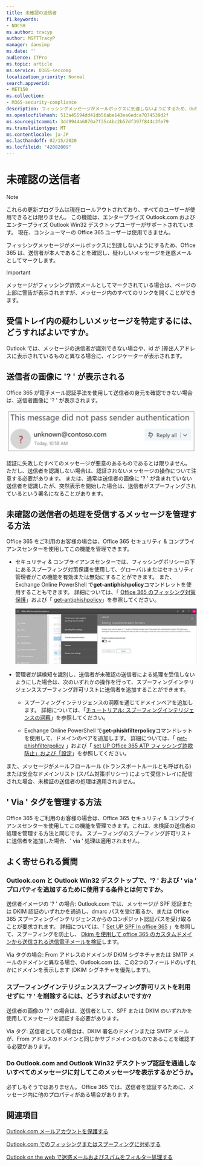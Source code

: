 ```yaml
---
title: 未確認の送信者
f1.keywords:
- NOCSH
ms.author: tracyp
author: MSFTTracyP
manager: dansimp
ms.date: ''
audience: ITPro
ms.topic: article
ms.service: O365-seccomp
localization_priority: Normal
search.appverid:
- MET150
ms.collection:
- M365-security-compliance
description: フィッシングメッセージがメールボックスに到達しないようにするため、Outlook.com および web 上の Outlook では、送信者が本人であることを確認し、疑わしいメッセージを迷惑メールとしてマークします。
ms.openlocfilehash: 513a45594dd41db56abe143ea6edca7074539d2f
ms.sourcegitcommit: 3dd9944a6070a7f35c4bc2b57df397f844c3fe79
ms.translationtype: MT
ms.contentlocale: ja-JP
ms.lasthandoff: 02/15/2020
ms.locfileid: "42082009"
---
```

# <a name="unverified-sender"></a>未確認の送信者

> [!NOTE]
> これらの更新プログラムは現在ロールアウトされており、すべてのユーザーが使用できるとは限りません。 この機能は、エンタープライズ Outlook.com およびエンタープライズ Outlook Win32 デスクトップユーザーがサポートされています。 現在、コンシューマーの Office 365 ユーザーは使用できません。

フィッシングメッセージがメールボックスに到達しないようにするため、Office 365 は、送信者が本人であることを確認し、疑わしいメッセージを迷惑メールとしてマークします。

> [!IMPORTANT]
> メッセージがフィッシング詐欺メールとしてマークされている場合は、ページの上部に警告が表示されますが、メッセージ内のすべてのリンクを開くことができます。

## <a name="how-can-i-identify-a-suspicious-message-in-my-inbox"></a>受信トレイ内の疑わしいメッセージを特定するには、どうすればよいですか。

Outlook では、メッセージの送信者が識別できない場合や、id が [差出人アドレスに表示されているものと異なる場合に、インジケーターが表示されます。

## <a name="you-see-a--in-the-sender-image"></a>送信者の画像に '? ' が表示される

Office 365 が電子メール認証手法を使用して送信者の身元を確認できない場合は、送信者画像に '? ' が表示されます。

![メッセージが検証に合格しませんでした](../../media/message-did-not-pass-verification.jpg)

認証に失敗したすべてのメッセージが悪意のあるものであるとは限りません。 ただし、送信者を認識しない場合は、認証されないメッセージの操作について注意する必要があります。 または、通常は送信者の画像に '? ' が含まれていない送信者を認識したが、突然表示を開始した場合は、送信者がスプーフィングされているという署名になることがあります。

## <a name="how-to-manage-which-messages-receive-the-unverified-sender-treatment"></a>未確認の送信者の処理を受信するメッセージを管理する方法 

Office 365 をご利用のお客様の場合は、Office 365 セキュリティ & コンプライアンスセンターを使用してこの機能を管理できます。

- セキュリティ & コンプライアンスセンターでは、フィッシングポリシーの下にあるスプーフィング対策保護を使用して、グローバルまたはセキュリティ管理者がこの機能を有効または無効にすることができます。 また、Exchange Online PowerShell で**get-antiphishpolicy**コマンドレットを使用することもできます。 詳細については、「 [Office 365 のフィッシング対策保護](anti-phishing-protection.md)」および「 [get-antiphishpolicy](https://docs.microsoft.com/powershell/module/exchange/advanced-threat-protection/set-antiphishpolicy)」を参照してください。

    ![グラフィックインターフェイスで認証されていない送信者を編集する。](../../media/unverified-sender-article-editing-unauthenticated-senders.jpg)

- 管理者が誤検知を識別し、送信者が未確認の送信者による処理を受信しないようにした場合は、次のいずれかの操作を行って、スプーフィングインテリジェンススプーフィング許可リストに送信者を追加することができます。

  - スプーフィングインテリジェンスの洞察を通じてドメインペアを追加します。 詳細については、「[チュートリアル: スプーフィングインテリジェンスの洞察](walkthrough-spoof-intelligence-insight.md)」を参照してください。

  - Exchange Online PowerShell で**get-phishfilterpolicy**コマンドレットを使用して、ドメインのペアを追加します。 詳細については、「 [get-phishfilterpolicy](https://docs.microsoft.com/powershell/module/exchange/advanced-threat-protection/set-phishfilterpolicy) 」および「 [set UP Office 365 ATP フィッシング詐欺防止」および「設定](set-up-anti-phishing-policies.md)」を参照してください。

また、メッセージがメールフロールール (トランスポートルールとも呼ばれる) または安全なドメインリスト (スパム対策ポリシー) によって受信トレイに配信された場合、未検証の送信者の処理は適用されません。

## <a name="how-to-manage-the-via-tag"></a>' Via ' タグを管理する方法 

Office 365 をご利用のお客様の場合は、Office 365 セキュリティ & コンプライアンスセンターを使用してこの機能を管理できます。これは、未検証の送信者の処理を管理する方法と同じです。 スプーフィングのスプーフィング許可リストに送信者を追加した場合、' via ' 処理は適用されません。

## <a name="frequently-asked-questions"></a>よく寄せられる質問

### <a name="what-criteria-does-outlookcom-and-outlook-win32-desktop-use-to-add-the--and-the-via-properties"></a>Outlook.com と Outlook Win32 デスクトップで、'? ' および ' via ' プロパティを追加するために使用する条件とは何ですか。

送信者イメージの '? ' の場合: Outlook.com では、メッセージが SPF 認証または DKIM 認証のいずれかを通過し、dmarc パスを受け取るか、または Office 365 スプーフィングインテリジェンスからのコンポジット認証パスを受け取ることが要求されます。 詳細については、「 [Set UP SPF In office 365](set-up-spf-in-office-365-to-help-prevent-spoofing.md) 」を参照して、スプーフィングを防止し、 [Dkim を使用して office 365 のカスタムドメインから送信される送信電子メールを検証](use-dkim-to-validate-outbound-email.md)します。

Via タグの場合: From アドレスのドメインが DKIM シグネチャまたは SMTP メールのドメインと異なる場合、Outlook.com は、この2つのフィールドのいずれかにドメインを表示します (DKIM シグネチャを優先します)。

### <a name="how-do-i-remove-the--without-utilizing-the-spoof-intelligence-spoof-allow-list"></a>スプーフィングインテリジェンススプーフィング許可リストを利用せずに '? ' を削除するには、どうすればよいですか?

送信者の画像の '? ' の場合は、送信者として、SPF または DKIM のいずれかを使用してメッセージを認証する必要があります。

Via タグ: 送信者としての場合は、DKIM 署名のドメインまたは SMTP メールが、From アドレスのドメインと同じかサブドメインのものであることを確認する必要があります。

### <a name="do-outlookcom-and-outlook-win32-desktop-show-this-for-every-message-that-doesnt-pass-authentication"></a>Do Outlook.com and Outlook Win32 デスクトップ認証を通過しないすべてのメッセージに対してこのメッセージを表示するかどうか。

必ずしもそうではありません。 Office 365 では、送信者を認証するために、メッセージ内に他のプロパティがある場合があります。

## <a name="related-topics"></a>関連項目

[Outlook.com メールアカウントを保護する](https://support.office.com/article/a4f20fc5-4307-4ece-8231-6d4d4bd8a9ba)

[Outlook.com でのフィッシングまたはスプーフィングに対処する](https://support.office.com/article/0d882ea5-eedc-4bed-aebc-079ffa1105a3)

[Outlook on the web で迷惑メールおよびスパムをフィルター処理する](https://support.office.com/article/db786e79-54e2-40cc-904f-d89d57b7f41d)
